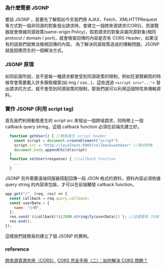 ### 為什麼需要 JSONP

要談 JSONP ，首要先了解假如今天我們用 AJAX、Fetch、XMLHTTPRequest 等方式對一個非同源的對象發出請求時，會建立一個跨來源請求(CORS)，而瀏覽器就會根據同源政策(same-origin Policy)，假若請求的對象非屬同源對象(相同 protocol / domain / port)，就會檢查回傳的內容是否有 CORS Header，如果沒有的話我們就無法檢視回傳的內容。
為了解決同源政策造成的傳輸問題，JSONP 就是因應而生的一個解決方式。

### JSONP 原理

如同前面所說，並不是每一種請求都會受到同源政策的限制，例如在瀏覽網頁的時候常會需要載入許多靜態檔案(如 img / css...)，這些透過 `<script src="...">` 發出請求的方式，就不會受到同源政策的限制，那我們就可以利用這個特性來傳輸資料。

### 實作 JSONP (利用 script tag)

首先我們利用動態產生的 script src 來發出一個跨域請求，同時帶上一個 callback query string，這個 callback function 必須在前端先建立好。

```js
  function getUser() { //動態產生 script header
    const script = document.createElement("script")
    script.src = "http://localhost:5003?callback=setUser" //請求對象
    document.body.appendChild(script)
  }
  function setUser(response) { //callback function
    ...
  }
```

JSONP 另外需要遠端伺服器搭配回傳一段 JSON 格式的資料，資料內容必須依據 query string 的內容來包裝，才可以在前端觸發 callback function。

```js
app.get("/", (req, res) => {
  const callback = req.query.callback;
  const userData = {
    name: "小明",
  };
  res.send(`${callback}(${JSON.stringify(userData)})`); //這邊要用 JSON 傳送
  res.end();
});
```

這樣我們就簡易的建立了個 JSONP 的實例。

### reference

[跨來源資源共用（CORS）](https://developer.mozilla.org/zh-TW/docs/Web/HTTP/CORS)
[CORS 完全手冊（二）：如何解決 CORS 問題？](https://blog.huli.tw/2021/02/19/cors-guide-2/)
